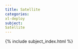 ```yaml
---
title: Satellite
categories:
xl-deploy
subject:
Satellite
---
```


{% include subject_index.html %}
